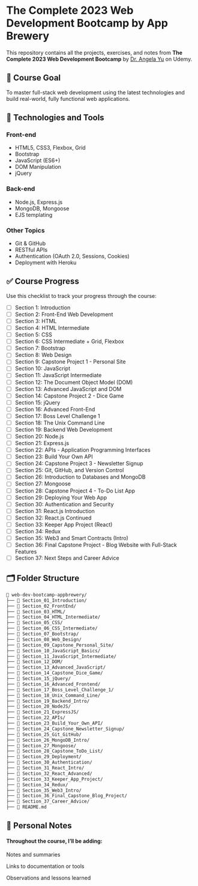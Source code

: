 # The Complete 2023 Web Development Bootcamp by App Brewery

This repository contains all the projects, exercises, and notes from **The Complete 2023 Web Development Bootcamp** by [Dr. Angela Yu](https://www.appbrewery.com/) on Udemy.

## 🎯 Course Goal

To master full-stack web development using the latest technologies and build real-world, fully functional web applications.

## 🧰 Technologies and Tools

### Front-end
- HTML5, CSS3, Flexbox, Grid
- Bootstrap
- JavaScript (ES6+)
- DOM Manipulation
- jQuery

### Back-end
- Node.js, Express.js
- MongoDB, Mongoose
- EJS templating

### Other Topics
- Git & GitHub
- RESTful APIs
- Authentication (OAuth 2.0, Sessions, Cookies)
- Deployment with Heroku

## ✅ Course Progress

Use this checklist to track your progress through the course:

- [ ] Section 1: Introduction
- [ ] Section 2: Front-End Web Development
- [ ] Section 3: HTML
- [ ] Section 4: HTML Intermediate
- [ ] Section 5: CSS
- [ ] Section 6: CSS Intermediate + Grid, Flexbox
- [ ] Section 7: Bootstrap
- [ ] Section 8: Web Design
- [ ] Section 9: Capstone Project 1 - Personal Site
- [ ] Section 10: JavaScript
- [ ] Section 11: JavaScript Intermediate
- [ ] Section 12: The Document Object Model (DOM)
- [ ] Section 13: Advanced JavaScript and DOM
- [ ] Section 14: Capstone Project 2 - Dice Game
- [ ] Section 15: jQuery
- [ ] Section 16: Advanced Front-End
- [ ] Section 17: Boss Level Challenge 1
- [ ] Section 18: The Unix Command Line
- [ ] Section 19: Backend Web Development
- [ ] Section 20: Node.js
- [ ] Section 21: Express.js
- [ ] Section 22: APIs - Application Programming Interfaces
- [ ] Section 23: Build Your Own API
- [ ] Section 24: Capstone Project 3 - Newsletter Signup
- [ ] Section 25: Git, GitHub, and Version Control
- [ ] Section 26: Introduction to Databases and MongoDB
- [ ] Section 27: Mongoose
- [ ] Section 28: Capstone Project 4 - To-Do List App
- [ ] Section 29: Deploying Your Web App
- [ ] Section 30: Authentication and Security
- [ ] Section 31: React.js Introduction
- [ ] Section 32: React.js Continued
- [ ] Section 33: Keeper App Project (React)
- [ ] Section 34: Redux
- [ ] Section 35: Web3 and Smart Contracts (Intro)
- [ ] Section 36: Final Capstone Project - Blog Website with Full-Stack Features
- [ ] Section 37: Next Steps and Career Advice

## 🗂 Folder Structure

```bash
📁 web-dev-bootcamp-appbrewery/
├── 📁 Section_01_Introduction/
├── 📁 Section_02_FrontEnd/
├── 📁 Section_03_HTML/
├── 📁 Section_04_HTML_Intermediate/
├── 📁 Section_05_CSS/
├── 📁 Section_06_CSS_Intermediate/
├── 📁 Section_07_Bootstrap/
├── 📁 Section_08_Web_Design/
├── 📁 Section_09_Capstone_Personal_Site/
├── 📁 Section_10_JavaScript_Basics/
├── 📁 Section_11_JavaScript_Intermediate/
├── 📁 Section_12_DOM/
├── 📁 Section_13_Advanced_JavaScript/
├── 📁 Section_14_Capstone_Dice_Game/
├── 📁 Section_15_jQuery/
├── 📁 Section_16_Advanced_Frontend/
├── 📁 Section_17_Boss_Level_Challenge_1/
├── 📁 Section_18_Unix_Command_Line/
├── 📁 Section_19_Backend_Intro/
├── 📁 Section_20_NodeJS/
├── 📁 Section_21_ExpressJS/
├── 📁 Section_22_APIs/
├── 📁 Section_23_Build_Your_Own_API/
├── 📁 Section_24_Capstone_Newsletter_Signup/
├── 📁 Section_25_Git_GitHub/
├── 📁 Section_26_MongoDB_Intro/
├── 📁 Section_27_Mongoose/
├── 📁 Section_28_Capstone_ToDo_List/
├── 📁 Section_29_Deployment/
├── 📁 Section_30_Authentication/
├── 📁 Section_31_React_Intro/
├── 📁 Section_32_React_Advanced/
├── 📁 Section_33_Keeper_App_Project/
├── 📁 Section_34_Redux/
├── 📁 Section_35_Web3_Intro/
├── 📁 Section_36_Final_Capstone_Blog_Project/
├── 📁 Section_37_Career_Advice/
├── 📝 README.md
```

## 📝 Personal Notes

#### Throughout the course, I’ll be adding:

Notes and summaries

Links to documentation or tools

Observations and lessons learned